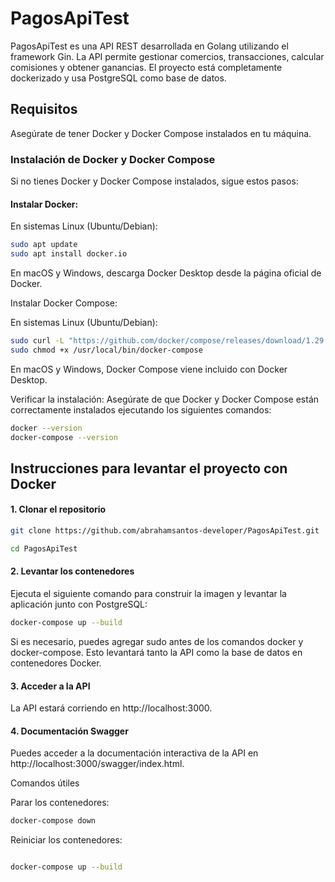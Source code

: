 # PagosApiTest

PagosApiTest es una API REST desarrollada en Golang utilizando el framework Gin. La API permite gestionar comercios, transacciones, calcular comisiones y obtener ganancias. El proyecto está completamente dockerizado y usa PostgreSQL como base de datos.

## Requisitos
Asegúrate de tener Docker y Docker Compose instalados en tu máquina.

### Instalación de Docker y Docker Compose

Si no tienes Docker y Docker Compose instalados, sigue estos pasos:

#### Instalar Docker:

En sistemas Linux (Ubuntu/Debian):

```bash
sudo apt update
sudo apt install docker.io
```



En macOS y Windows, descarga Docker Desktop desde la página oficial de Docker.

Instalar Docker Compose:

En sistemas Linux (Ubuntu/Debian):
```bash
sudo curl -L "https://github.com/docker/compose/releases/download/1.29.2/docker-compose-$(uname -s)-$(uname -m)" -o /usr/local/bin/docker-compose
sudo chmod +x /usr/local/bin/docker-compose
```
En macOS y Windows, Docker Compose viene incluido con Docker Desktop.

Verificar la instalación:
Asegúrate de que Docker y Docker Compose están correctamente instalados ejecutando los siguientes comandos:

```bash
docker --version
docker-compose --version
```


## Instrucciones para levantar el proyecto con Docker

#### 1. Clonar el repositorio

```bash
git clone https://github.com/abrahamsantos-developer/PagosApiTest.git
```
```bash
cd PagosApiTest
```

#### 2. Levantar los contenedores
Ejecuta el siguiente comando para construir la imagen y levantar la aplicación junto con PostgreSQL:

```bash
docker-compose up --build
```

Si es necesario, puedes agregar sudo antes de los comandos docker y docker-compose.
Esto levantará tanto la API como la base de datos en contenedores Docker.


#### 3. Acceder a la API
La API estará corriendo en http://localhost:3000.


#### 4. Documentación Swagger
Puedes acceder a la documentación interactiva de la API en http://localhost:3000/swagger/index.html.


Comandos útiles

Parar los contenedores:
```bash
docker-compose down
```

Reiniciar los contenedores:
```bash

docker-compose up --build
```
